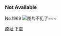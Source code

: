 ### Not Available
No.1969
![图片不见了~~~](https://imgs.xkcd.com/comics/not_available.png)

[原址](https://xkcd.com//1969) [下载](https://imgs.xkcd.com/comics/not_available.png)

